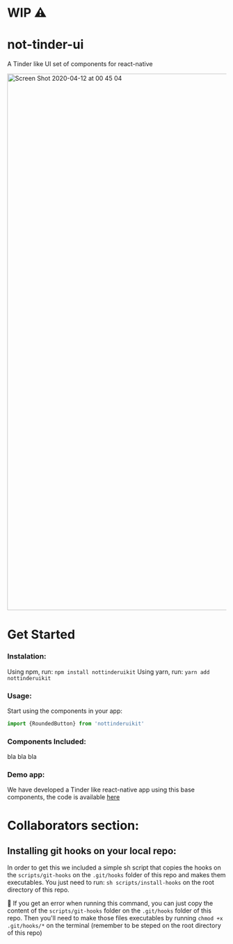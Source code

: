 # WIP ⚠️ 
# not-tinder-ui
A Tinder like UI set of components for react-native

<img width="1233" alt="Screen Shot 2020-04-12 at 00 45 04" src="https://user-images.githubusercontent.com/29029506/79090508-4fd4e800-7d20-11ea-8030-c55a17e7bdfd.png">

# Get Started

### Instalation:
Using npm, run:  `npm install nottinderuikit`
Using yarn, run: `yarn add nottinderuikit`

### Usage:
Start using the components in your app:
```js
import {RoundedButton} from 'nottinderuikit'

```
### Components Included:
bla bla bla

### Demo app:
We have developed a Tinder like react-native app using this base components, the code is available [here](https://github.com/facundop3/not-tinder)


# Collaborators section:

## Installing git hooks on your local repo:
In order to get this we included a simple sh script that copies the hooks on the `scripts/git-hooks` on the `.git/hooks` folder of this repo and makes them executables.
You just need to run: ```sh scripts/install-hooks``` on the root directory of this repo.

🤪 If you get an error when running this command, you can just copy the content of the `scripts/git-hooks` folder on the `.git/hooks` folder of this repo. Then you'll need to make those files executables by running `chmod +x .git/hooks/*` on the terminal (remember to be steped on the root directory of this repo)
